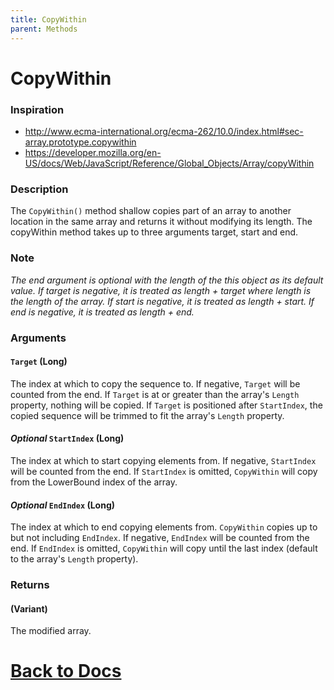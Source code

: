```yaml
---
title: CopyWithin
parent: Methods
---
```


# CopyWithin
### Inspiration
* http://www.ecma-international.org/ecma-262/10.0/index.html#sec-array.prototype.copywithin
* https://developer.mozilla.org/en-US/docs/Web/JavaScript/Reference/Global_Objects/Array/copyWithin

### Description
The `CopyWithin()` method shallow copies part of an array to another location in the same array and returns it without modifying its length. The copyWithin method takes up to three arguments target, start and end.

### Note
*The end argument is optional with the length of the this object as its default value. If target is negative, it is treated as length + target where length is the length of the array. If start is negative, it is treated as length + start. If end is negative, it is treated as length + end.*

### Arguments
#### `Target` (Long)
The index at which to copy the sequence to. If negative, `Target` will be counted from the end.
If `Target` is at or greater than the array's `Length` property, nothing will be copied. If `Target` is positioned after `StartIndex`, the copied sequence will be trimmed to fit the array's `Length` property.
#### *Optional* `StartIndex` (Long)
The index at which to start copying elements from. If negative, `StartIndex` will be counted from the end.
If `StartIndex` is omitted, `CopyWithin` will copy from the LowerBound index of the array. 
#### *Optional* `EndIndex` (Long)
The index at which to end copying elements from. `CopyWithin` copies up to but not including `EndIndex`. If negative, `EndIndex` will be counted from the end.
If `EndIndex` is omitted, `CopyWithin` will copy until the last index (default to the array's `Length` property).
### Returns
#### (Variant)
The modified array.

# [Back to Docs](https://senipah.github.io/VBA-Better-Array/)